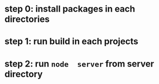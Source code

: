 # step 0: install packages in each directories
# step 1: run build in each projects
# step 2: run `node  server` from server directory 
